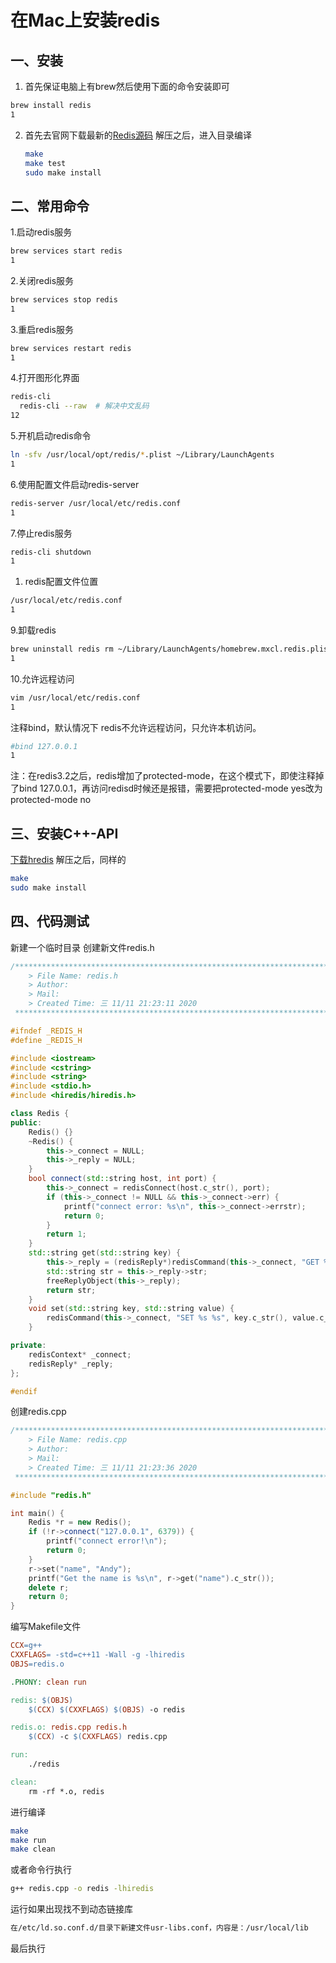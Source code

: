 # 在Mac上安装redis

## 一、安装

1. 首先保证电脑上有brew然后使用下面的命令安装即可


```bash
brew install redis
1
```

2. 首先去官网下载最新的[Redis源码](http://redis.io/)
     解压之后，进入目录编译

     ```bash
     make
     make test
     sudo make install
     ```

## 二、常用命令

1.启动redis服务

```bash
brew services start redis
1
```

2.关闭redis服务

```bash
brew services stop redis
1
```

3.重启redis服务

```bash
brew services restart redis
1
```

4.打开图形化界面

```bash
redis-cli
  redis-cli --raw  # 解决中文乱码
12
```

5.开机启动redis命令

```bash
ln -sfv /usr/local/opt/redis/*.plist ~/Library/LaunchAgents
1
```

6.使用配置文件启动redis-server

```bash
redis-server /usr/local/etc/redis.conf
1
```

7.停止redis服务

```bash
redis-cli shutdown
1
```

1. redis配置文件位置

```bash
/usr/local/etc/redis.conf
1
```

9.卸载redis

```bash
brew uninstall redis rm ~/Library/LaunchAgents/homebrew.mxcl.redis.plist
1
```

10.允许远程访问

```bash
vim /usr/local/etc/redis.conf
1
```

注释bind，默认情况下 redis不允许远程访问，只允许本机访问。

```bash
#bind 127.0.0.1
1
```

注：在redis3.2之后，redis增加了protected-mode，在这个模式下，即使注释掉了bind 127.0.0.1，再访问redisd时候还是报错，需要把protected-mode yes改为protected-mode no

## 三、安装C++-API

[下载hredis](https://github.com/redis/hiredis)
解压之后，同样的

```bash
make
sudo make install
```

## 四、代码测试

新建一个临时目录
创建新文件redis.h

```cpp
/*************************************************************************
	> File Name: redis.h
	> Author:
	> Mail:
	> Created Time: 三 11/11 21:23:11 2020
 ************************************************************************/

#ifndef _REDIS_H
#define _REDIS_H

#include <iostream>
#include <cstring>
#include <string>
#include <stdio.h>
#include <hiredis/hiredis.h>

class Redis {
public:
    Redis() {}
    ~Redis() {
        this->_connect = NULL;
        this->_reply = NULL;
    }
    bool connect(std::string host, int port) {
        this->_connect = redisConnect(host.c_str(), port);
        if (this->_connect != NULL && this->_connect->err) {
            printf("connect error: %s\n", this->_connect->errstr);
            return 0;
        }
        return 1;
    }
    std::string get(std::string key) {
        this->_reply = (redisReply*)redisCommand(this->_connect, "GET %s", key.c_str());
        std::string str = this->_reply->str;
        freeReplyObject(this->_reply);
        return str;
    }
    void set(std::string key, std::string value) {
        redisCommand(this->_connect, "SET %s %s", key.c_str(), value.c_str());
    }

private:
    redisContext* _connect;
    redisReply* _reply;
};

#endif
```

创建redis.cpp

```cpp
/*************************************************************************
	> File Name: redis.cpp
	> Author:
	> Mail:
	> Created Time: 三 11/11 21:23:36 2020
 ************************************************************************/

#include "redis.h"

int main() {
    Redis *r = new Redis();
    if (!r->connect("127.0.0.1", 6379)) {
        printf("connect error!\n");
        return 0;
    }
    r->set("name", "Andy");
    printf("Get the name is %s\n", r->get("name").c_str());
    delete r;
    return 0;
}
```

编写Makefile文件

```makefile
CCX=g++
CXXFLAGS= -std=c++11 -Wall -g -lhiredis
OBJS=redis.o

.PHONY: clean run

redis: $(OBJS)
	$(CCX) $(CXXFLAGS) $(OBJS) -o redis

redis.o: redis.cpp redis.h
	$(CCX) -c $(CXXFLAGS) redis.cpp

run:
	./redis

clean:
	rm -rf *.o, redis
```

进行编译

```bash
make
make run
make clean
```

或者命令行执行

```bash
g++ redis.cpp -o redis -lhiredis
```

运行如果出现找不到动态链接库

```bash
在/etc/ld.so.conf.d/目录下新建文件usr-libs.conf，内容是：/usr/local/lib
```

最后执行